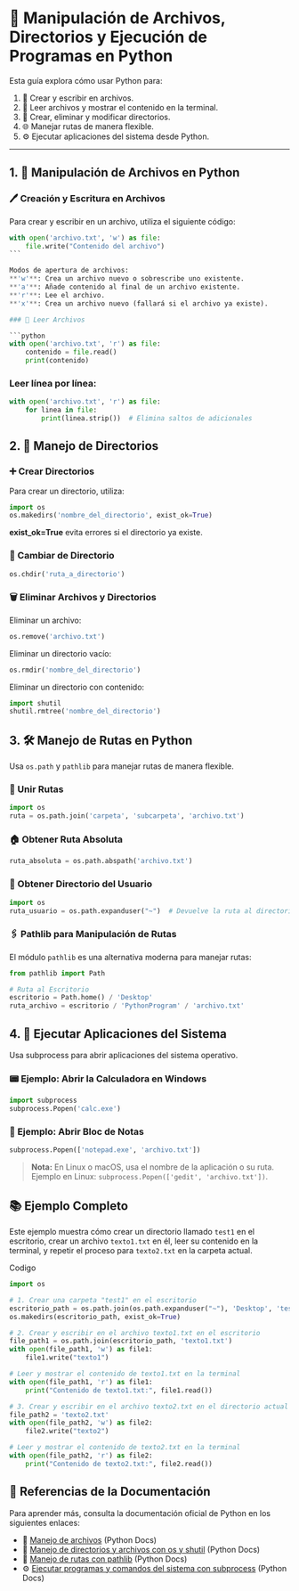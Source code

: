 # 🐍 Manipulación de Archivos, Directorios y Ejecución de Programas en Python

Esta guía explora cómo usar Python para:

1. 📄 Crear y escribir en archivos.
2. 📖 Leer archivos y mostrar el contenido en la terminal.
3. 📁 Crear, eliminar y modificar directorios.
4. 🌐 Manejar rutas de manera flexible.
5. ⚙️ Ejecutar aplicaciones del sistema desde Python.

---

## 1. 📝 Manipulación de Archivos en Python

### 🖊️ Creación y Escritura en Archivos

Para crear y escribir en un archivo, utiliza el siguiente código:

````python
with open('archivo.txt', 'w') as file:
    file.write("Contenido del archivo")
```

Modos de apertura de archivos:
**'w'**: Crea un archivo nuevo o sobrescribe uno existente.
**'a'**: Añade contenido al final de un archivo existente.
**'r'**: Lee el archivo.
**'x'**: Crea un archivo nuevo (fallará si el archivo ya existe).

### 📖 Leer Archivos

```python
with open('archivo.txt', 'r') as file:
    contenido = file.read()
    print(contenido)
````

### Leer línea por línea:

```python
with open('archivo.txt', 'r') as file:
    for linea in file:
        print(linea.strip())  # Elimina saltos de adicionales
```

## 2. 📂 Manejo de Directorios

### ➕ Crear Directorios

Para crear un directorio, utiliza:

```python
import os
os.makedirs('nombre_del_directorio', exist_ok=True)
```

**exist_ok=True** evita errores si el directorio ya existe.

### 📍 Cambiar de Directorio

```python
os.chdir('ruta_a_directorio')
```

### 🗑️ Eliminar Archivos y Directorios

Eliminar un archivo:

```python
os.remove('archivo.txt')
```

Eliminar un directorio vacío:

```python
os.rmdir('nombre_del_directorio')
```

Eliminar un directorio con contenido:

```python
import shutil
shutil.rmtree('nombre_del_directorio')
```

## 3. 🛠️ Manejo de Rutas en Python

Usa `os.path` y `pathlib` para manejar rutas de manera flexible.

### 🔗 Unir Rutas

```python
import os
ruta = os.path.join('carpeta', 'subcarpeta', 'archivo.txt')
```

### 🏠 Obtener Ruta Absoluta

```python
ruta_absoluta = os.path.abspath('archivo.txt')
```

### 👤 Obtener Directorio del Usuario

```python
import os
ruta_usuario = os.path.expanduser("~")  # Devuelve la ruta al directorio principal del usuario
```

### 🖇️ Pathlib para Manipulación de Rutas

El módulo `pathlib` es una alternativa moderna para manejar rutas:

```python
from pathlib import Path

# Ruta al Escritorio
escritorio = Path.home() / 'Desktop'
ruta_archivo = escritorio / 'PythonProgram' / 'archivo.txt'
```

## 4. 🚀 Ejecutar Aplicaciones del Sistema

Usa subprocess para abrir aplicaciones del sistema operativo.

### 📟 Ejemplo: Abrir la Calculadora en Windows

```python
import subprocess
subprocess.Popen('calc.exe')
```

### 📝 Ejemplo: Abrir Bloc de Notas

```python
subprocess.Popen(['notepad.exe', 'archivo.txt'])
```

> **Nota:** En Linux o macOS, usa el nombre de la aplicación o su ruta. Ejemplo en Linux: `subprocess.Popen(['gedit', 'archivo.txt'])`.

## 📚 Ejemplo Completo

Este ejemplo muestra cómo crear un directorio llamado `test1` en el escritorio, crear un archivo `texto1.txt` en él, leer su contenido en la terminal, y repetir el proceso para `texto2.txt` en la carpeta actual.

Codigo

```python
import os

# 1. Crear una carpeta "test1" en el escritorio
escritorio_path = os.path.join(os.path.expanduser("~"), 'Desktop', 'test1')
os.makedirs(escritorio_path, exist_ok=True)

# 2. Crear y escribir en el archivo texto1.txt en el escritorio
file_path1 = os.path.join(escritorio_path, 'texto1.txt')
with open(file_path1, 'w') as file1:
    file1.write("texto1")

# Leer y mostrar el contenido de texto1.txt en la terminal
with open(file_path1, 'r') as file1:
    print("Contenido de texto1.txt:", file1.read())

# 3. Crear y escribir en el archivo texto2.txt en el directorio actual
file_path2 = 'texto2.txt'
with open(file_path2, 'w') as file2:
    file2.write("texto2")

# Leer y mostrar el contenido de texto2.txt en la terminal
with open(file_path2, 'r') as file2:
    print("Contenido de texto2.txt:", file2.read())
```

## 🔗 Referencias de la Documentación

Para aprender más, consulta la documentación oficial de Python en los siguientes enlaces:

- 📄 [Manejo de archivos](https://docs.python.org/3/tutorial/inputoutput.html#reading-and-writing-files) (Python Docs)
- 📁 [Manejo de directorios y archivos con os y shutil](https://docs.python.org/3/library/os.html) (Python Docs)
- 📂 [Manejo de rutas con pathlib](https://docs.python.org/3/library/pathlib.html) (Python Docs)
- ⚙️ [Ejecutar programas y comandos del sistema con subprocess](https://docs.python.org/3/library/subprocess.html) (Python Docs)
